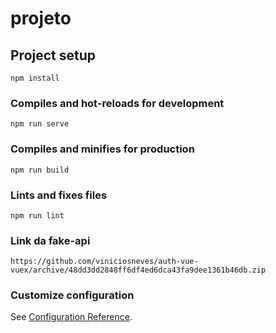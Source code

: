 # projeto

## Project setup
```
npm install
```

### Compiles and hot-reloads for development
```
npm run serve
```

### Compiles and minifies for production
```
npm run build
```

### Lints and fixes files
```
npm run lint
```

### Link da fake-api
```
https://github.com/viniciosneves/auth-vue-vuex/archive/48dd3dd2848ff6df4ed6dca43fa9dee1361b46db.zip
```

### Customize configuration
See [Configuration Reference](https://cli.vuejs.org/config/).
